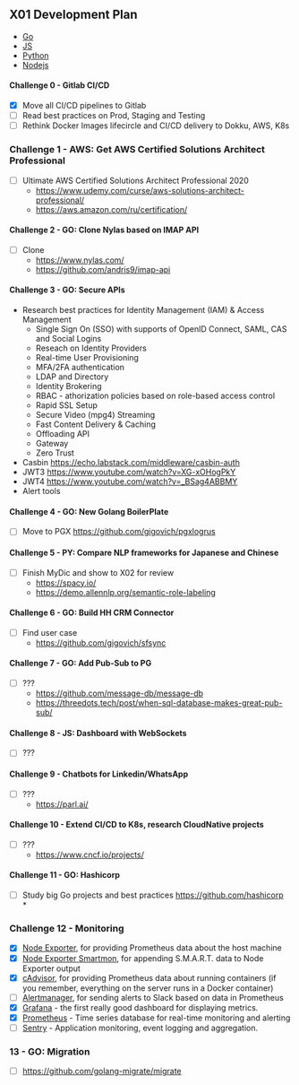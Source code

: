 ## X01 Development Plan
* [Go](../Golang-Checklist.md)
* [JS](../Frontend-Checklist.md)
* [Python](../Python-Checklist.md)
* [Nodejs](../Nodejs-Checklist.md)

#### Challenge 0 - Gitlab CI/CD 
* [x] Move all CI/CD pipelines to Gitlab
* [ ] Read best practices on Prod, Staging and Testing 
* [ ] Rethink Docker Images lifecircle and CI/CD delivery to Dokku, AWS, K8s

### Challenge 1 - AWS: Get AWS Certified Solutions Architect Professional
* [ ] Ultimate AWS Certified Solutions Architect Professional 2020 
    * https://www.udemy.com/curse/aws-solutions-architect-professional/
    * https://aws.amazon.com/ru/certification/

#### Challenge 2 - GO: Clone Nylas based on IMAP API
* [ ] Clone
    * https://www.nylas.com/
    * https://github.com/andris9/imap-api 

#### Challenge 3 - GO: Secure APIs
* Research best practices for Identity Management (IAM) & Access Management
    - Single Sign On (SSO) with supports of OpenID Connect, SAML, CAS and Social Logins
    - Reseach on Identity Providers
    - Real-time User Provisioning
    - MFA/2FA authentication
    - LDAP and Directory
    - Identity Brokering
    - RBAC - athorization policies based on role-based access control
    - Rapid SSL Setup
    - Secure Video (mpg4) Streaming
    - Fast Content Delivery & Caching
    - Offloading API
    - Gateway
    - Zero Trust 
* Casbin https://echo.labstack.com/middleware/casbin-auth 
* JWT3 https://www.youtube.com/watch?v=XG-xOHogPkY 
* JWT4 https://www.youtube.com/watch?v=_BSag4ABBMY 
* Alert tools 

#### Challenge 4 - GO: New Golang BoilerPlate 
* [ ] Move to PGX https://github.com/gigovich/pgxlogrus 

#### Challenge 5 - PY: Compare NLP frameworks for Japanese and Chinese 
* [ ] Finish MyDic and show to X02 for review
    * https://spacy.io/
    * https://demo.allennlp.org/semantic-role-labeling 

#### Challenge 6 - GO: Build HH CRM Connector 
* [ ] Find user case
    * https://github.com/gigovich/sfsync 

#### Challenge 7 - GO: Add Pub-Sub to PG 
* [ ] ???
    * https://github.com/message-db/message-db
    * https://threedots.tech/post/when-sql-database-makes-great-pub-sub/ 

#### Challenge 8 - JS: Dashboard with WebSockets 
* [ ] ???

#### Challenge 9 - Chatbots for Linkedin/WhatsApp
* [ ] ???
    * https://parl.ai/

#### Challenge 10 - Extend CI/CD to K8s, research CloudNative projects
* [ ] ???
    * https://www.cncf.io/projects/

#### Challenge 11 - GO: Hashicorp 
* [ ] Study big Go projects and best practices https://github.com/hashicorp  
    * 

### Challenge 12 - Monitoring
- [x] [Node Exporter](https://prometheus.io/docs/guides/node-exporter/), for providing Prometheus data about the host machine
- [x] [Node Exporter Smartmon](https://github.com/galexrt/docker-node_exporter-smartmon), for appending S.M.A.R.T. data to Node Exporter output
- [x] [cAdvisor](https://github.com/google/cadvisor), for providing Prometheus data about running containers (if you remember, everything on the server runs in a Docker container)
- [ ] [Alertmanager](https://prometheus.io/docs/alerting/alertmanager/), for sending alerts to Slack based on data in Prometheus
- [x] [Grafana](https://grafana.com) - the first really good dashboard for displaying metrics.
- [x] [Prometheus](https://prometheus.io) - Time series database for real-time monitoring and alerting
- [ ] [Sentry](https://getsentry.com/) - Application monitoring, event logging and aggregation.

### 13 - GO: Migration
* [ ] https://github.com/golang-migrate/migrate


